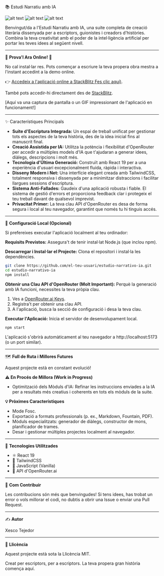 📚 Estudi Narratiu amb IA

![alt text](https://img.shields.io/badge/Llic%C3%A8ncia-MIT-green.svg)
![alt text](https://img.shields.io/badge/Estat-En%20Desenvolupament-blue.svg)
![alt text](https://img.shields.io/badge/Versi%C3%B3-1.0-yellow.svg)

Benvingut/da a l'Estudi Narratiu amb IA, una suite completa de creació literària dissenyada per a escriptors, guionistes i creadors d'històries. Combina la teva creativitat amb el poder de la intel·ligència artificial per portar les teves idees al següent nivell.

---

🚀 **Prova'l Ara Online!** 🚀

No cal instal·lar res. Pots començar a escriure la teva propera obra mestra a l'instant accedint a la demo online.

👉 [Accedeix a l'aplicació online a StackBlitz Fes clic aquí)](https://sb1j3vcpxky-zh30--5173--cb7c0bca.local-credentialless.webcontainer.io/).

També pots accedir-hi directament des de [StackBlitz](https://stackblitz.com/).

[Aquí va una captura de pantalla o un GIF impressionant de l'aplicació en funcionament!]

---

✨ Característiques Principals

- **Suite d'Escriptura Integrada:** Un espai de treball unificat per gestionar tots els aspectes de la teva història, des de la idea inicial fins al manuscrit final.
- **Creació Assistida per IA:** Utilitza la potència i flexibilitat d'OpenRouter per accedir a múltiples models d'IA que t'ajudaran a generar idees, diàlegs, descripcions i molt més.
- **Tecnologia d'Última Generació:** Construït amb React 19 per a una experiència d'usuari excepcionalment fluida, ràpida i interactiva.
- **Disseny Modern i Net:** Una interfície elegant creada amb TailwindCSS, totalment responsiva i dissenyada per a minimitzar distraccions i facilitar llargues sessions d'escriptura.
- **Sistema Anti-Fallades:** Gaudeix d'una aplicació robusta i fiable. El sistema de gestió d'errors et proporciona feedback clar i protegeix el teu treball davant de qualsevol imprevist.
- **Privacitat Primer:** La teva clau API d'OpenRouter es desa de forma segura i local al teu navegador, garantint que només tu hi tinguis accés.

---

🔧 **Configuració Local (Opcional)**

Si prefereixes executar l'aplicació localment al teu ordinador:

**Requisits Previstos:**
Assegura't de tenir instal·lat Node.js (que inclou npm).

**Descarregar i Instal·lar el Projecte:**
Clona el repositori i instal·la les dependències.

```bash
git clone https://github.com/el-teu-usuari/estudio-narrativo-ia.git
cd estudio-narrativo-ia
npm install
```

**Obtenir una Clau API d'OpenRouter (Molt Important):**
Perquè la generació amb IA funcioni, necessites la teva pròpia clau.

1. Ves a [OpenRouter.ai Keys](https://openrouter.ai/keys).
2. Registra't per obtenir una clau API.
3. A l'aplicació, busca la secció de configuració i desa la teva clau.

**Executar l'Aplicació:**
Inicia el servidor de desenvolupament local.

```bash
npm start
```

L'aplicació s'obrirà automàticament al teu navegador a http://localhost:5173 (o un port similar).

---

🗺️ **Full de Ruta i Millores Futures**

Aquest projecte està en constant evolució!

**⚠️ En Procés de Millora (Work in Progress)**

- Optimització dels Mòduls d'IA: Refinar les instruccions enviades a la IA per a resultats més creatius i coherents en tots els mòduls de la suite.

**💡 Pròximes Característiques**

- Mode Fosc.
- Exportació a formats professionals (p. ex., Markdown, Fountain, PDF).
- Mòduls especialitzats: generador de diàlegs, constructor de mons, planificador de trames.
- Desar i gestionar múltiples projectes localment al navegador.

---

🚀 **Tecnologies Utilitzades**

- ⚛️ React 19
- 🎨 TailwindCSS
- 🤖 JavaScript (Vanilla)
- 🧠 API d'OpenRouter.ai

---

🙌 **Com Contribuir**

Les contribucions són més que benvingudes! Si tens idees, has trobat un error o vols millorar el codi, no dubtis a obrir una Issue o enviar una Pull Request.

---

✍️ **Autor**

Xesco Tejedor

---

📄 **Llicència**

Aquest projecte està sota la Llicència MIT.

Creat per escriptors, per a escriptors. La teva propera gran història comença aquí.
